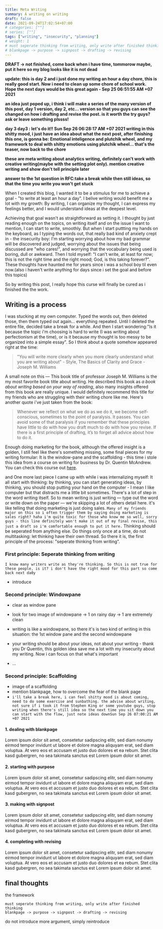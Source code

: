 ```yaml
---
title: Meta Writing
summary: A writing on writing
draft: false
date: 2021-09-24T17:02:54+07:00
# categories: [""]
# series: [""]
tags: ["writing", "insecurity", "planning"]
# weight: 1
# must seperate thinking from writing, only write after finished thinking
# blankpage -> purpose -> signpost -> drafting -> revising
---
```


**DRAFT -> not finished, come back when i have time, tommorow maybe, put it here so my blog looks like it is not dead**

**update: this is day 2 and i just done my writing an hour a day chore, this is really good start. Now i need to clean up some chore of school work. Hope the next days would be this great again - Sep 25 06:51:55 AM +07 2021**

**an idea just poped up, i think i will make a series of the many version of this post, day 1 version, day 2, etc... version so that you guys can see the changed on how i drafting and revise the post. is it worth the try guys? ask or leave something plssss!**

**day 3 day3 : let's do it!!  Sun Sep 26 06:28:17 AM +07 2021 writing in this shitty mood, i just have an idea about what the next post, after finishing this one, is gonna be: Emotional inteligence and plutchik wheel, and my framework to deal with shitty emotions using plutchik wheel... that's the teaser, now back to the chore**

**these are meta writing about analytics writing, definitely can't work with creative writing(maybe with the setting plot only). mention creative writing and show don't tell principle later**

**answer to the 1st question in RFC:take a break while then still ideas, so that the time you write you won't get stuck**

When I created this blog, I wanted it to be a stimulus for me to achieve a goal - "to write at least an hour a day". I belive writing would benefit me a lot with my growth: By writing, I can organize my thought, I can express my feelings better, and I would understand ideas at the deepest level.

Achieving that goal wasn't as straightforward as setting it. I thought by just reading enough on the topics, on writing itself and on the issue I want to mention, I can start to write, smoothly. But when I start puttting my hands on the keyboard, as I typing the words out, that really bad kind of anxiety crept in - the insecurity boy: I'm starting worrying about how my bad grammar will be discovered and judged, worrying about the issues that being discussed are "who cares!", and worrying that the vocabulary being used is boring, dull or awkward. Then I told myself: "I can't write, at least for now; this is not the right time and the right mood; God, is this taking forever?". These thoughts have haunted me for years since i was a school boy til even now.(also i haven't write anything for days since i set the goal and before this topics)

So by writing this post, I really hope this curse will finally be cured as i finished the the work.

## Writing is a process

I was stucking at my own computer. Typed the words out, then deleted those, then them typed out again... everything repeated. Until I deleted the entire file, decided take a break for a while. And then I start wondering:"Is it because the topic i'm choosing is hard to write (I was writing about perfectionism at the time), or is it because my thought is too messy to be organized into a simple essay". So I think about a quote somehow appeared right at the time:

> "You will write more clearly when you more clearly understand what you are writing about" - Style, The Basics of Clarity and Grace - Joseph M. Williams

A small note on this — This book title of professor Joseph M. Williams is the my most favorite book title about writing. He described this book as *a book about writing based on your way of reading*, also many insights offered from this book are really unique. I would definitely recommend this title for my friends who are struggling with their writing chore like me. Here's another quote i've just taken from the book:

> Whenever we reflect on what we do as we do it, we become self-conscious, sometimes to the point of paralysis. It passes. You can avoid some of that paralysis if you remember that these principles have little to do with how you draft much to do with how you revise. If there is a first principle of drafting, it’s to forget all advice about how to do it.

Enough doing marketing for the book, although the offered insight is a golden, I still feel like there's something missing, some final pieces for my writing formular: It is the window-pane and the scaffolding - this time i stole this idea from a course on writing for business by Dr. Quentin McAndrew. You can check this course out [here](https://www.coursera.org/learn/writing-for-business).

and One more last piece I came up with while i was internalizing myself: It all start with thinking: by thinking, you can start generating ideas, by thinking, you should stop putting your hand on the computer - I mean I like computer but that distracts me a little bit sometimes. There's a lot of step in the word writing itself. So to mean writing is just writing — type out the word or write down on the paper — we're skipping a lot of others detail here. it's like telling that doing marketing is just doing sales. `Many of my friends major on this so i often trigger them by saying doing marketing is sales right? haha i'm quite toxic for those who know me so well, sorry guys - this line definitely won't make it out of my final revise, this just a draft so i'm comfortable enough to put it here.`
Thinking should be seperated from anything else. Do things only once at a time, do not multitasking: let thinking have their own thread. So there it is, the first principle of the process: "seperate thinking from writing".


### First principle: Seperate thinking from writing

`I know many writers write as they're thinking. So this is not true for these people, is it? i don't have the right mood for this part so come back next da0y`

- introduce


### Second principle: Windowpane

- clear as window pane
 
- look for two image of windowpane -> 1 on rainy day -> 1 are extremely clean
 
- writing is like a windowpane, so there it's is two kind of writing in this situation: the 1st window pane and the second windowpane
- your writing should be about your ideas, not about your writing - thank you Dr Quentin, this golden idea save me a lot with my insecurity about my writing. Now i can focus on that what's important
- ...

### Second principle: Scaffolding

- image of a scaffolding
- mention blankpage, how to overcome the fear of the blank page
- `i'll take a break here, i can feel shitty mood is about coming, need to do some exercise and sunbathing. the advise about writing, not sure if i took it from Stephen King or some youtube guys, stop writing when there's still idea so the next time you sit down you can start with the flow, just note ideas downSun Sep 26 07:00:21 AM +07 2021`

#### 1. dealing with blankpage

Lorem ipsum dolor sit amet, consetetur sadipscing elitr, sed diam nonumy eirmod tempor invidunt ut labore et dolore magna aliquyam erat, sed diam voluptua. At vero eos et accusam et justo duo dolores et ea rebum. Stet clita kasd gubergren, no sea takimata sanctus est Lorem ipsum dolor sit amet.

#### 2. starting with purpose

Lorem ipsum dolor sit amet, consetetur sadipscing elitr, sed diam nonumy eirmod tempor invidunt ut labore et dolore magna aliquyam erat, sed diam voluptua. At vero eos et accusam et justo duo dolores et ea rebum. Stet clita kasd gubergren, no sea takimata sanctus est Lorem ipsum dolor sit amet.

#### 3. making with signpost

Lorem ipsum dolor sit amet, consetetur sadipscing elitr, sed diam nonumy eirmod tempor invidunt ut labore et dolore magna aliquyam erat, sed diam voluptua. At vero eos et accusam et justo duo dolores et ea rebum. Stet clita kasd gubergren, no sea takimata sanctus est Lorem ipsum dolor sit amet.

#### 4. completing with revising

Lorem ipsum dolor sit amet, consetetur sadipscing elitr, sed diam nonumy eirmod tempor invidunt ut labore et dolore magna aliquyam erat, sed diam voluptua. At vero eos et accusam et justo duo dolores et ea rebum. Stet clita kasd gubergren, no sea takimata sanctus est Lorem ipsum dolor sit amet.

## final thoughts

the framework

```
must seperate thinking from writing, only write after finished thinking
blankpage -> purpose -> signpost -> drafting -> revising
```

do not introduce more argument, simply reintroduce
